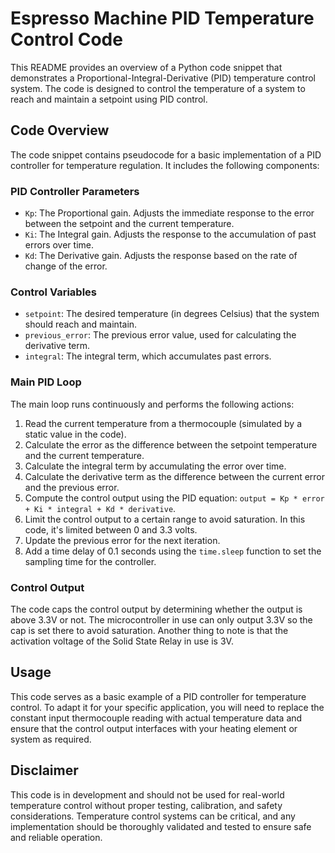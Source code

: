 # Espresso Machine PID Temperature Control Code

This README provides an overview of a Python code snippet that demonstrates a Proportional-Integral-Derivative (PID) temperature control system. The code is designed to control the temperature of a system to reach and maintain a setpoint using PID control.

## Code Overview

The code snippet contains pseudocode for a basic implementation of a PID controller for temperature regulation. It includes the following components:

### PID Controller Parameters

- `Kp`: The Proportional gain. Adjusts the immediate response to the error between the setpoint and the current temperature.
- `Ki`: The Integral gain. Adjusts the response to the accumulation of past errors over time.
- `Kd`: The Derivative gain. Adjusts the response based on the rate of change of the error.

### Control Variables

- `setpoint`: The desired temperature (in degrees Celsius) that the system should reach and maintain.
- `previous_error`: The previous error value, used for calculating the derivative term.
- `integral`: The integral term, which accumulates past errors.

### Main PID Loop

The main loop runs continuously and performs the following actions:

1. Read the current temperature from a thermocouple (simulated by a static value in the code).
2. Calculate the error as the difference between the setpoint temperature and the current temperature.
3. Calculate the integral term by accumulating the error over time.
4. Calculate the derivative term as the difference between the current error and the previous error.
5. Compute the control output using the PID equation: `output = Kp * error + Ki * integral + Kd * derivative`.
6. Limit the control output to a certain range to avoid saturation. In this code, it's limited between 0 and 3.3 volts.
7. Update the previous error for the next iteration.
8. Add a time delay of 0.1 seconds using the `time.sleep` function to set the sampling time for the controller.

### Control Output

The code caps the control output by determining whether the output is above 3.3V or not. The microcontroller in use can only output 3.3V so the cap is set there to avoid saturation. Another thing to note is that the activation voltage of the Solid State Relay in use is 3V.

## Usage

This code serves as a basic example of a PID controller for temperature control. To adapt it for your specific application, you will need to replace the constant input thermocouple reading with actual temperature data and ensure that the control output interfaces with your heating element or system as required.

## Disclaimer

This code is in development and should not be used for real-world temperature control without proper testing, calibration, and safety considerations. Temperature control systems can be critical, and any implementation should be thoroughly validated and tested to ensure safe and reliable operation.
